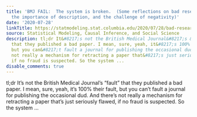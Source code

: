 ```yaml
---
title: 'BMJ FAIL:  The system is broken.  (Some reflections on bad research, scientism,
  the importance of description, and the challenge of negativity)'
date: '2020-07-28'
linkTitle: https://statmodeling.stat.columbia.edu/2020/07/28/bad-research-scientism-the-importance-of-description-and-the-challenge-of-negativity/
source: Statistical Modeling, Causal Inference, and Social Science
description: tl;dr It&#8217;s not the British Medical Journal&#8217;s &#8220;fault&#8221;
  that they published a bad paper. I mean, sure, yeah, it&#8217;s 100% their fault,
  but you can&#8217;t fault a journal for publishing the occasional dud. And there&#8217;s
  not really a mechanism for retracting a paper that&#8217;s just seriously flawed,
  if no fraud is suspected. So the system ...
disable_comments: true
---
```

tl;dr It&#8217;s not the British Medical Journal&#8217;s &#8220;fault&#8221; that they published a bad paper. I mean, sure, yeah, it&#8217;s 100% their fault, but you can&#8217;t fault a journal for publishing the occasional dud. And there&#8217;s not really a mechanism for retracting a paper that&#8217;s just seriously flawed, if no fraud is suspected. So the system ...